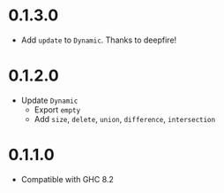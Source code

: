 # 0.1.3.0

- Add `update` to `Dynamic`. Thanks to deepfire!

# 0.1.2.0

- Update `Dynamic`
  + Export `empty`
  + Add `size`, `delete`, `union`, `difference`, `intersection`

# 0.1.1.0

- Compatible with GHC 8.2
